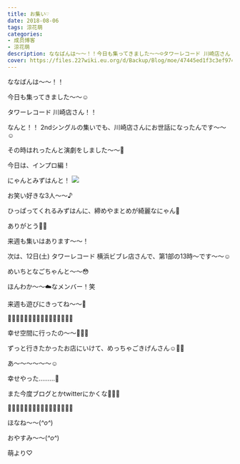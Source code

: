 ```yaml
---
title: お集い♡
date: 2018-08-06
tags: 涼花萌
categories: 
- 成员博客
- 涼花萌
description: ななばんは〜〜！！今日も集ってきました〜〜☺️タワーレコード 川崎店さん！！なんと！！2ndシングルの集いでも、川崎店さんにお世話になったんです〜〜☺️その時...
cover: https://files.227wiki.eu.org/d/Backup/Blog/moe/47445ed1f3c3ef97418604fde862b.jpg 
---
```






ななばんは〜〜！！




今日も集ってきました〜〜☺️






タワーレコード 川崎店さん！！


なんと！！
2ndシングルの集いでも、川崎店さんにお世話になったんです〜〜☺️


その時はれったんと演劇をしました〜〜💓









今日は、インプロ編！



にゃんとみずはんと！
![](https://files.227wiki.eu.org/d/Backup/Blog/moe/47445ed1f3c3ef97418604fde862b.jpg)






お笑い好きな3人〜〜♪





ひっぱってくれるみずはんに、締めやまとめが綺麗なにゃん💓


ありがとう💓💓









来週も集いはあります〜〜！



次は、12日(土) タワーレコード 横浜ビブレ店さんで、第1部の13時〜です〜〜☺️

めいちとなごちゃんと〜〜😳




ほんわか〜〜☁️なメンバー！笑



来週も遊びにきってね〜〜💫









🍰🍹🍰🍹🍰🍹🍰🍹🍰🍹🍰🍹🍰🍹🍰🍹



幸せ空間に行ったの〜〜💓💓💓



ずっと行きたかったお店にいけて、めっちゃごきげんさん☺️💓💓





あ〜〜〜〜〜〜☺️


幸せやった………💓





また今度ブログとかtwitterにかくな💓💓💓




🍹🍰🍹🍰🍹🍰🍹🍰🍹🍰🍹🍰🍹🍰🍹🍰








ほなね〜〜(*^o^*)


おやすみ〜〜(*^o^*)




萌より♡


